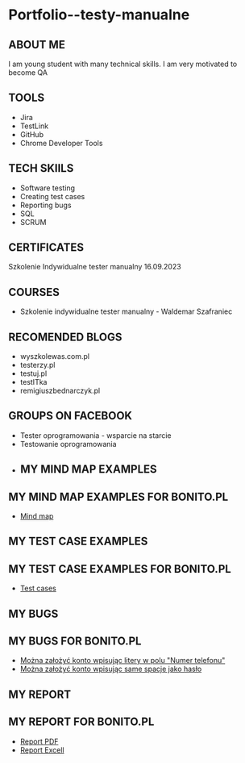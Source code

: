 # Portfolio--testy-manualne
## ABOUT ME
I am young student with many technical skills. I am very motivated to become QA
## TOOLS
* Jira
* TestLink
* GitHub
* Chrome Developer Tools
## TECH SKIILS
* Software testing
* Creating test cases
* Reporting bugs
* SQL
* SCRUM
## CERTIFICATES
Szkolenie Indywidualne tester manualny 16.09.2023
## COURSES
* Szkolenie indywidualne tester manualny - Waldemar Szafraniec
## RECOMENDED BLOGS
* wyszkolewas.com.pl
* testerzy.pl
* testuj.pl
* testITka
* remigiuszbednarczyk.pl
## GROUPS ON FACEBOOK
* Tester oprogramowania - wsparcie na starcie
* Testowanie oprogramowania
* ## MY MIND MAP EXAMPLES
## MY MIND MAP EXAMPLES FOR BONITO.PL
* [Mind map](https://miro.com/app/board/uXjVMl03qF4=/?share_link_id=728434084092)
## MY TEST CASE EXAMPLES
## MY TEST CASE EXAMPLES FOR BONITO.PL
* [Test cases](https://drive.google.com/file/d/1-0bun6MrNUucm30faB6l7OF4ceRMSe8s/view?usp=sharing)
## MY BUGS
## MY BUGS FOR BONITO.PL
* [Można założyć konto wpisując litery w polu "Numer telefonu"](https://docs.google.com/document/d/11rTrkkzwO01i4yxVKdCSx0JGFaYoxTpS/edit?usp=sharing&ouid=109663402133389546335&rtpof=true&sd=true)
* [Można założyć konto wpisując same spacje jako hasło](https://docs.google.com/document/d/1uH7WYJC2CkuXdYjHhM79Uc6zsCJ9V84I/edit?usp=sharing&ouid=109663402133389546335&rtpof=true&sd=true)

## MY REPORT
## MY REPORT FOR BONITO.PL
* [Report PDF](https://docs.google.com/document/d/1KiJooYur0ErXq9I5QyWHXxLwGh72uBCg/edit?usp=sharing&ouid=109663402133389546335&rtpof=true&sd=true)
* [Report Excell](https://drive.google.com/file/d/1bSNIDe6ie_buzDGH8SYNYooSrtScmC66/view?usp=sharing)
